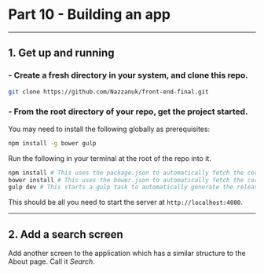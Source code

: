 # Part 10 - Building an app
---
## 1. Get up and running
### - Create a fresh directory in your system, and clone this repo.

```bash
git clone https://github.com/Nazzanuk/front-end-final.git
```    

### - From the root directory of your repo, get the project started.

You may need to install the following globally as prerequisites:

```bash
npm install -g bower gulp
```    

Run the following in your terminal at the root of the repo into it. 

```bash
npm install # This uses the package.json to automatically fetch the correct dependencies.
bower install # This uses the bower.json to automatically fetch the correct front-end dependencies.
gulp dev # This starts a gulp task to automatically generate the release directory.
```

This should be all you need to start the server at `http://localhost:4000`.

---
## 2. Add a search screen
Add another screen to the application which has a similar structure to the About page. Call it *Search*.